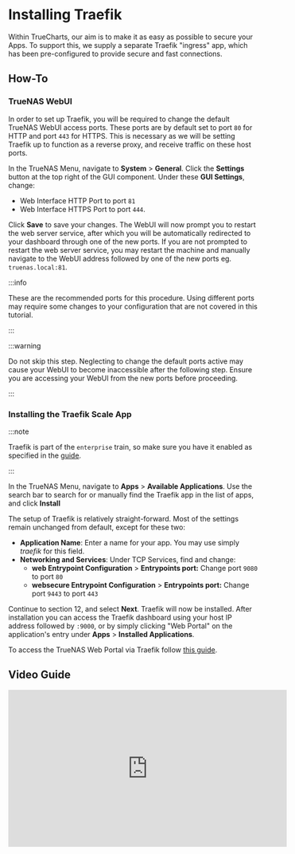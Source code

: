 # Installing Traefik

Within TrueCharts, our aim is to make it as easy as possible to secure your Apps.
To support this, we supply a separate Traefik "ingress" app, which has been pre-configured to provide secure and fast connections.

## How-To

### TrueNAS WebUI

In order to set up Traefik, you will be required to change the default TrueNAS WebUI access ports.
These ports are by default set to port `80` for HTTP and port `443` for HTTPS.
This is necessary as we will be setting Traefik up to function as a reverse proxy, and receive traffic on these host ports.

In the TrueNAS Menu, navigate to **System** > **General**. Click the **Settings** button at the top right of the GUI component.
Under these **GUI Settings**, change:

- Web Interface HTTP Port to port `81`
- Web Interface HTTPS Port to port `444`.

Click **Save** to save your changes. The WebUI will now prompt you to restart the web server service,
after which you will be automatically redirected to your dashboard through one of the new ports.
If you are not prompted to restart the web server service, you may restart the machine and manually navigate
to the WebUI address followed by one of the new ports eg. `truenas.local:81`.

:::info

These are the recommended ports for this procedure. Using different ports may require some
changes to your configuration that are not covered in this tutorial.

:::

:::warning

Do not skip this step. Neglecting to change the default ports active may cause your WebUI to become inaccessible after the following step.
Ensure you are accessing your WebUI from the new ports before proceeding.

:::

### Installing the Traefik Scale App

:::note

Traefik is part of the `enterprise` train, so make sure you have it enabled as specified in the [guide](https://truecharts.org/manual/SCALE/guides/getting-started#adding-truecharts).

:::

In the TrueNAS Menu, navigate to **Apps** > **Available Applications**. Use the search bar to search for or manually
find the Traefik app in the list of apps, and click **Install**

The setup of Traefik is relatively straight-forward. Most of the settings remain unchanged from default, except for these two:

- **Application Name**: Enter a name for your app. You may use simply _traefik_ for this field.
- **Networking and Services**: Under TCP Services, find and change:
  - **web Entrypoint Configuration** > **Entrypoints port:**
    Change port `9080` to port `80`
  - **websecure Entrypoint Configuration** > **Entrypoints port:**
    Change port `9443` to port `443`

Continue to section 12, and select **Next**. Traefik will now be installed.
After installation you can access the Traefik dashboard using your host IP address followed by `:9000`, or by simply clicking "Web Portal" on the application's entry under **Apps** > **Installed Applications**.

To access the TrueNAS Web Portal via Traefik follow [this guide](/manual/SCALE/guides/truenas-web-gui-via-traefik).

## Video Guide

<iframe width="560" height="315" src="https://www.youtube.com/embed/bWNPfrKjawI" title="YouTube video player" frameBorder="0" allow="accelerometer; autoplay; clipboard-write; encrypted-media; gyroscope; picture-in-picture" allowFullScreen></iframe>
